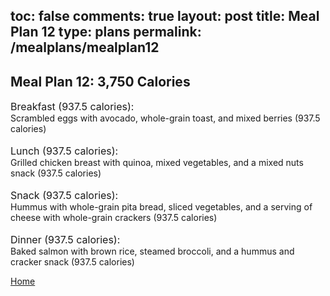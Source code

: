 toc: false
comments: true
layout: post
title: Meal Plan 12
type: plans
permalink: /mealplans/mealplan12
---

## Meal Plan 12: 3,750 Calories

<span style="font-size: 16px;">Breakfast (937.5 calories):</span>
<br>
Scrambled eggs with avocado, whole-grain toast, and mixed berries (937.5 calories)
<br>
<br>
<span style="font-size: 16px;">Lunch (937.5 calories):</span>
<br>
Grilled chicken breast with quinoa, mixed vegetables, and a mixed nuts snack (937.5 calories)
<br>
<br>
<span style="font-size: 16px;">Snack (937.5 calories):</span>
<br>
Hummus with whole-grain pita bread, sliced vegetables, and a serving of cheese with whole-grain crackers (937.5 calories)
<br>
<br>
<span style="font-size: 16px;">Dinner (937.5 calories):</span>
<br>
Baked salmon with brown rice, steamed broccoli, and a hummus and cracker snack (937.5 calories)

<a href="" class="button">Home</a>
